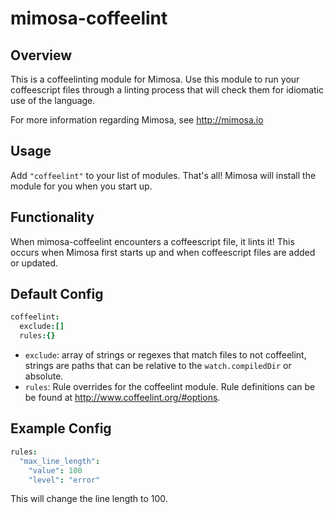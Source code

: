 mimosa-coffeelint
===========
## Overview

This is a coffeelinting module for Mimosa. Use this module to run your coffeescript files through a linting process that will check them for idiomatic use of the language.

For more information regarding Mimosa, see http://mimosa.io

## Usage

Add `"coffeelint"` to your list of modules.  That's all!  Mimosa will install the module for you when you start up.

## Functionality

When mimosa-coffeelint encounters a coffeescript file, it lints it! This occurs when Mimosa first starts up and when coffeescript files are added or updated.

## Default Config

```coffeescript
coffeelint:
  exclude:[]
  rules:{}
```

* `exclude`: array of strings or regexes that match files to not coffeelint, strings are paths that can be relative to the `watch.compiledDir` or absolute.
* `rules`: Rule overrides for the coffeelint module. Rule definitions can be be found at http://www.coffeelint.org/#options.


## Example Config

```coffeescript
rules:
  "max_line_length":
    "value": 100
    "level": "error"
```

This will change the line length to 100.
